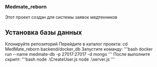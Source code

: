 ### Medmate_reborn ###
Этот проект создан для системы заявок медтехников

## Установка базы данных ##

Клонируйте репозиторий
Перейдите в каталог проекта: cd MedMate_reborn backend/docker_db
Запустите команду: 
\'''bash
docker run --name medmate-db -p 27017:27017 -d mongo
 \'''
 После выполните скрипт:
 \'''bash
  node .\CreateUser.js
  node .\server.js
  \'''